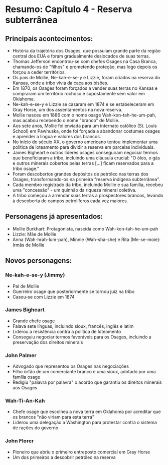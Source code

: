# Resumo: Capítulo 4 - Reserva subterrânea

## Principais acontecimentos:
- História da trajetória dos Osages, que possuíam grande parte da região central dos EUA e foram gradualmente deslocados de suas terras.
- Thomas Jefferson encontrou-se com chefes Osages na Casa Branca, chamando-os de "filhos" e prometendo proteção, mas logo depois os forçou a ceder territórios.
- Os pais de Mollie, Ne-kah-e-se-y e Lizzie, foram criados na reserva do Kansas, onde a tribo vivia da caça aos bisões.
- Em 1870, os Osages foram forçados a vender suas terras no Kansas e compraram um território rochoso e supostamente sem valor em Oklahoma.
- Ne-kah-e-se-y e Lizzie se casaram em 1874 e se estabeleceram em Gray Horse, um dos assentamentos na nova reserva.
- Mollie nasceu em 1886 com o nome osage Wah-kon-tah-he-um-pah, mas acabou recebendo o nome "branco" de Mollie.
- Aos sete anos, Mollie foi enviada para um internato católico (St. Louis School) em Pawhuska, onde foi forçada a abandonar costumes osages e aprender a língua e valores dos brancos.
- No início do século XX, o governo americano tentou implementar uma política de loteamento para dividir a reserva em parcelas individuais.
- James Bigheart e outros líderes osages conseguiram negociar termos que beneficiaram a tribo, incluindo uma cláusula crucial: "O óleo, o gás e outros minerais cobertos pelas terras [...] ficam reservados para a tribo osage."
- Foram descobertos grandes depósitos de petróleo nas terras dos Osages, transformando-os na primeira "reserva indígena subterrânea".
- Cada membro registrado da tribo, incluindo Mollie e sua família, recebeu uma "concessão" - um quinhão da riqueza mineral coletiva.
- A tribo começou a arrendar suas terras a prospectores brancos, levando à descoberta de campos petrolíferos cada vez maiores.

## Personagens já apresentados:
- Mollie Burkhart: Protagonista, nascida como Wah-kon-tah-he-um-pah
- Lizzie: Mãe de Mollie
- Anna (Wah-hrah-lum-pah), Minnie (Wah-sha-she) e Rita (Me-se-moie): Irmãs de Mollie

## Novos personagens:

### Ne-kah-e-se-y (Jimmy)
- Pai de Mollie
- Guerreiro osage que posteriormente se tornou juiz na tribo
- Casou-se com Lizzie em 1874

### James Bigheart
- Grande chefe osage
- Falava sete línguas, incluindo sioux, francês, inglês e latim
- Liderou a resistência contra a política de loteamento
- Conseguiu negociar termos favoráveis para os Osages, incluindo a preservação dos direitos minerais

### John Palmer
- Advogado que representou os Osages nas negociações
- Filho órfão de um comerciante branco e uma sioux, adotado por uma família osage
- Redigiu "palavra por palavra" o acordo que garantiu os direitos minerais aos Osages

### Wah-Ti-An-Kah
- Chefe osage que escolheu a nova terra em Oklahoma por acreditar que os brancos "não viriam para esta terra"
- Liderou uma delegação a Washington para protestar contra o sistema de rações do governo

### John Florer
- Pioneiro que abriu o primeiro entreposto comercial em Gray Horse
- Um dos primeiros a descobrir petróleo na reserva 